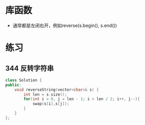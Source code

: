 # 库函数

- 通常都是左闭右开，例如reverse(s.begin(), s.end())

# 练习

## 344 反转字符串

```c++
class Solution {
public:
    void reverseString(vector<char>& s) {
        int len = s.size();
        for(int i = 0, j = len - 1; i < len / 2; i++, j--){
            swap(s[i],s[j]);
        }
    }
};
```

